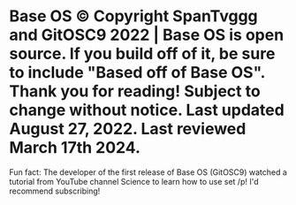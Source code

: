 # Base OS © Copyright SpanTvggg and GitOSC9 2022 | Base OS is open source. If you build off of it, be sure to include "Based off of Base OS". Thank you for reading! Subject to change without notice. Last updated August 27, 2022. Last reviewed March 17th 2024.

Fun fact: The developer of the first release of Base OS (GitOSC9) watched a tutorial from YouTube channel Science to learn how to use set /p! I'd recommend subscribing!

